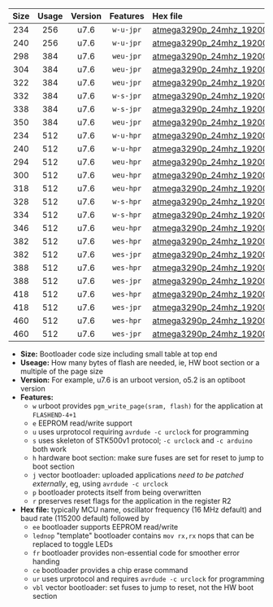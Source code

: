 |Size|Usage|Version|Features|Hex file|
|:-:|:-:|:-:|:-:|:--|
|234|256|u7.6|`w-u-jpr`|[atmega3290p_24mhz_19200bps_ur_vbl.hex](https://raw.githubusercontent.com/stefanrueger/urboot/main//atmega3290p_24mhz_19200bps_ur_vbl.hex)|
|240|256|u7.6|`w-u-jpr`|[atmega3290p_24mhz_19200bps_lednop_ur_vbl.hex](https://raw.githubusercontent.com/stefanrueger/urboot/main//atmega3290p_24mhz_19200bps_lednop_ur_vbl.hex)|
|298|384|u7.6|`weu-jpr`|[atmega3290p_24mhz_19200bps_ee_ur_vbl.hex](https://raw.githubusercontent.com/stefanrueger/urboot/main//atmega3290p_24mhz_19200bps_ee_ur_vbl.hex)|
|304|384|u7.6|`weu-jpr`|[atmega3290p_24mhz_19200bps_ee_lednop_ur_vbl.hex](https://raw.githubusercontent.com/stefanrueger/urboot/main//atmega3290p_24mhz_19200bps_ee_lednop_ur_vbl.hex)|
|322|384|u7.6|`weu-jpr`|[atmega3290p_24mhz_19200bps_ee_lednop_fr_ur_vbl.hex](https://raw.githubusercontent.com/stefanrueger/urboot/main//atmega3290p_24mhz_19200bps_ee_lednop_fr_ur_vbl.hex)|
|332|384|u7.6|`w-s-jpr`|[atmega3290p_24mhz_19200bps_vbl.hex](https://raw.githubusercontent.com/stefanrueger/urboot/main//atmega3290p_24mhz_19200bps_vbl.hex)|
|338|384|u7.6|`w-s-jpr`|[atmega3290p_24mhz_19200bps_lednop_vbl.hex](https://raw.githubusercontent.com/stefanrueger/urboot/main//atmega3290p_24mhz_19200bps_lednop_vbl.hex)|
|350|384|u7.6|`weu-jpr`|[atmega3290p_24mhz_19200bps_ee_lednop_fr_ce_ur_vbl.hex](https://raw.githubusercontent.com/stefanrueger/urboot/main//atmega3290p_24mhz_19200bps_ee_lednop_fr_ce_ur_vbl.hex)|
|234|512|u7.6|`w-u-hpr`|[atmega3290p_24mhz_19200bps_ur.hex](https://raw.githubusercontent.com/stefanrueger/urboot/main//atmega3290p_24mhz_19200bps_ur.hex)|
|240|512|u7.6|`w-u-hpr`|[atmega3290p_24mhz_19200bps_lednop_ur.hex](https://raw.githubusercontent.com/stefanrueger/urboot/main//atmega3290p_24mhz_19200bps_lednop_ur.hex)|
|294|512|u7.6|`weu-hpr`|[atmega3290p_24mhz_19200bps_ee_ur.hex](https://raw.githubusercontent.com/stefanrueger/urboot/main//atmega3290p_24mhz_19200bps_ee_ur.hex)|
|300|512|u7.6|`weu-hpr`|[atmega3290p_24mhz_19200bps_ee_lednop_ur.hex](https://raw.githubusercontent.com/stefanrueger/urboot/main//atmega3290p_24mhz_19200bps_ee_lednop_ur.hex)|
|318|512|u7.6|`weu-hpr`|[atmega3290p_24mhz_19200bps_ee_lednop_fr_ur.hex](https://raw.githubusercontent.com/stefanrueger/urboot/main//atmega3290p_24mhz_19200bps_ee_lednop_fr_ur.hex)|
|328|512|u7.6|`w-s-hpr`|[atmega3290p_24mhz_19200bps.hex](https://raw.githubusercontent.com/stefanrueger/urboot/main//atmega3290p_24mhz_19200bps.hex)|
|334|512|u7.6|`w-s-hpr`|[atmega3290p_24mhz_19200bps_lednop.hex](https://raw.githubusercontent.com/stefanrueger/urboot/main//atmega3290p_24mhz_19200bps_lednop.hex)|
|346|512|u7.6|`weu-hpr`|[atmega3290p_24mhz_19200bps_ee_lednop_fr_ce_ur.hex](https://raw.githubusercontent.com/stefanrueger/urboot/main//atmega3290p_24mhz_19200bps_ee_lednop_fr_ce_ur.hex)|
|382|512|u7.6|`wes-hpr`|[atmega3290p_24mhz_19200bps_ee.hex](https://raw.githubusercontent.com/stefanrueger/urboot/main//atmega3290p_24mhz_19200bps_ee.hex)|
|382|512|u7.6|`wes-jpr`|[atmega3290p_24mhz_19200bps_ee_vbl.hex](https://raw.githubusercontent.com/stefanrueger/urboot/main//atmega3290p_24mhz_19200bps_ee_vbl.hex)|
|388|512|u7.6|`wes-hpr`|[atmega3290p_24mhz_19200bps_ee_lednop.hex](https://raw.githubusercontent.com/stefanrueger/urboot/main//atmega3290p_24mhz_19200bps_ee_lednop.hex)|
|388|512|u7.6|`wes-jpr`|[atmega3290p_24mhz_19200bps_ee_lednop_vbl.hex](https://raw.githubusercontent.com/stefanrueger/urboot/main//atmega3290p_24mhz_19200bps_ee_lednop_vbl.hex)|
|418|512|u7.6|`wes-hpr`|[atmega3290p_24mhz_19200bps_ee_lednop_fr.hex](https://raw.githubusercontent.com/stefanrueger/urboot/main//atmega3290p_24mhz_19200bps_ee_lednop_fr.hex)|
|418|512|u7.6|`wes-jpr`|[atmega3290p_24mhz_19200bps_ee_lednop_fr_vbl.hex](https://raw.githubusercontent.com/stefanrueger/urboot/main//atmega3290p_24mhz_19200bps_ee_lednop_fr_vbl.hex)|
|460|512|u7.6|`wes-hpr`|[atmega3290p_24mhz_19200bps_ee_lednop_fr_ce.hex](https://raw.githubusercontent.com/stefanrueger/urboot/main//atmega3290p_24mhz_19200bps_ee_lednop_fr_ce.hex)|
|460|512|u7.6|`wes-jpr`|[atmega3290p_24mhz_19200bps_ee_lednop_fr_ce_vbl.hex](https://raw.githubusercontent.com/stefanrueger/urboot/main//atmega3290p_24mhz_19200bps_ee_lednop_fr_ce_vbl.hex)|

- **Size:** Bootloader code size including small table at top end
- **Useage:** How many bytes of flash are needed, ie, HW boot section or a multiple of the page size
- **Version:** For example, u7.6 is an urboot version, o5.2 is an optiboot version
- **Features:**
  + `w` urboot provides `pgm_write_page(sram, flash)` for the application at `FLASHEND-4+1`
  + `e` EEPROM read/write support
  + `u` uses urprotocol requiring `avrdude -c urclock` for programming
  + `s` uses skeleton of STK500v1 protocol; `-c urclock` and `-c arduino` both work
  + `h` hardware boot section: make sure fuses are set for reset to jump to boot section
  + `j` vector bootloader: uploaded applications *need to be patched externally*, eg, using `avrdude -c urclock`
  + `p` bootloader protects itself from being overwritten
  + `r` preserves reset flags for the application in the register R2
- **Hex file:** typically MCU name, oscillator frequency (16 MHz default) and baud rate (115200 default) followed by
  + `ee` bootloader supports EEPROM read/write
  + `lednop` "template" bootloader contains `mov rx,rx` nops that can be replaced to toggle LEDs
  + `fr` bootloader provides non-essential code for smoother error handing
  + `ce` bootloader provides a chip erase command
  + `ur` uses urprotocol and requires `avrdude -c urclock` for programming
  + `vbl` vector bootloader: set fuses to jump to reset, not the HW boot section
